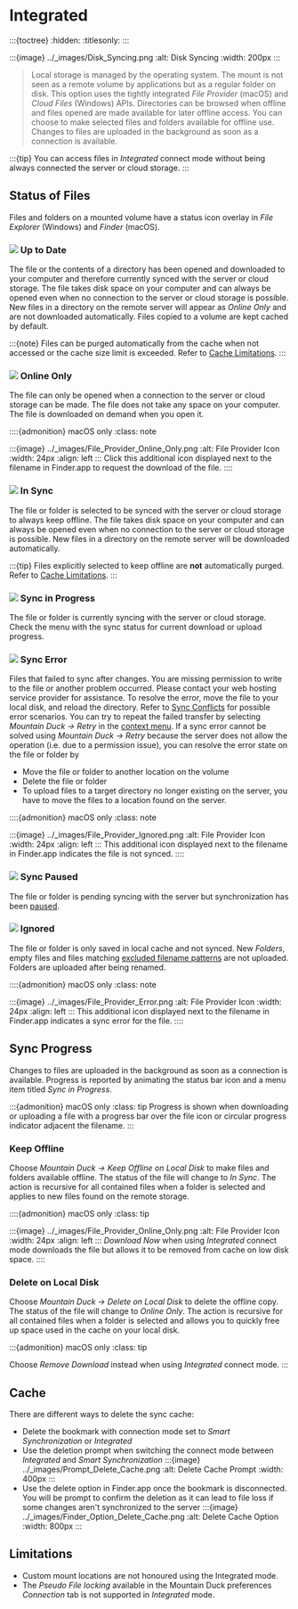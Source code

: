 Integrated
====

:::{toctree}
:hidden:
:titlesonly:
:::

:::{image} ../_images/Disk_Syncing.png
:alt: Disk Syncing
:width: 200px
:::

> Local storage is managed by the operating system. The mount is not seen as a remote volume by applications but as a regular folder on disk. This option uses the tightly integrated _File Provider_ (macOS) and _Cloud Files_ (Windows) APIs. Directories can be browsed when offline and files opened are made available for later offline access. You can choose to make selected files and folders available for offline use. Changes to files are uploaded in the background as soon as a connection is available.

:::{tip}
You can access files in _Integrated_ connect mode without being always connected the server or cloud storage.
:::


## Status of Files

Files and folders on a mounted volume have a status icon overlay in _File Explorer_ (Windows) and _Finder_ (macOS).

### ![](../_images/overlay_uptodate.png) Up to Date
The file or the contents of a directory has been opened and downloaded to your computer and therefore currently synced with the server or cloud storage. The file takes disk space on your computer and can always be opened even when no connection to the server or cloud storage is possible. New files in a directory on the remote server will appear as *Online Only* and are not downloaded automatically. Files copied to a volume are kept cached by default.

:::{note}
Files can be purged automatically from the cache when not accessed or the cache size limit is exceeded. Refer to [Cache Limitations](../preferences.md#cache-limitations).
:::

### ![](../_images/overlay_infinite.png) Online Only
The file can only be opened when a connection to the server or cloud storage can be made. The file does not take any space on your computer. The file is downloaded on demand when you open it.

::::{admonition} macOS only
:class: note

:::{image} ../_images/File_Provider_Online_Only.png
:alt: File Provider Icon
:width: 24px
:align: left
:::
Click this additional icon displayed next to the filename in Finder.app to request the download of the file.
::::

### ![](../_images/overlay_sync.png) In Sync
The file or folder is selected to be synced with the server or cloud storage to always keep offline. The file takes disk space on your computer and can always be opened even when no connection to the server or cloud storage is possible. New files in a directory on the remote server will be downloaded automatically.

:::{tip}
Files explicitly selected to keep offline are **not** automatically purged. Refer to [Cache Limitations](../preferences.md#cache-limitations).
:::

### ![](../_images/overlay_syncing.png) Sync in Progress
The file or folder is currently syncing with the server or cloud storage. Check the menu with the sync status for current download or upload progress.

### ![](../_images/overlay_error.png) Sync Error
Files that failed to sync after changes. You are missing permission to write to the file or another problem occurred. Please contact your web hosting service provider for assistance. To resolve the error, move the file to your local disk, and reload the directory. Refer to [Sync Conflicts](sync.md#sync-conflicts) for possible error scenarios. You can try to repeat the failed transfer by selecting *Mountain Duck → Retry* in the [context menu](sync.md#context-menu-options). If a sync error cannot be solved using *Mountain Duck → Retry* because the server does not allow the operation (i.e. due to a permission issue), you can resolve the error state on the file or folder by

- Move the file or folder to another location on the volume
- Delete the file or folder
- To upload files to a target directory no longer existing on the server, you have to move the files to a location found on the server.

::::{admonition} macOS only
:class: note

:::{image} ../_images/File_Provider_Ignored.png
:alt: File Provider Icon
:width: 24px
:align: left
:::
This additional icon displayed next to the filename in Finder.app indicates the file is not synced.
::::

### ![](../_images/overlay-pause.png) Sync Paused
The file or folder is pending syncing with the server but synchronization has been [paused](sync.md#pause-sync).

### ![](../_images/overlay_ignored.png) Ignored
The file or folder is only saved in local cache and not synced. New _Folders_, empty files and files matching [excluded filename patterns](../issues/index.md#filenames) are not uploaded. Folders are uploaded after being renamed.

::::{admonition} macOS only
:class: note

:::{image} ../_images/File_Provider_Error.png
:alt: File Provider Icon
:width: 24px
:align: left
:::
This additional icon displayed next to the filename in Finder.app indicates a sync error for the file.
::::


## Sync Progress

Changes to files are uploaded in the background as soon as a connection is available. Progress is reported by animating the status bar icon and a menu item titled *Sync in Progress*.

:::{admonition} macOS only
:class: tip
Progress is shown when downloading or uploading a file with a progress bar over the file icon or circular progress indicator adjacent the filename.
:::

### Keep Offline

Choose *Mountain Duck → Keep Offline on Local Disk* to make files and folders available offline. The status of the file will change to *In Sync*. The action is recursive for all contained files when a folder is selected and applies to new files found on the remote storage.

::::{admonition} macOS only
:class: tip

:::{image} ../_images/File_Provider_Online_Only.png
:alt: File Provider Icon
:width: 24px
:align: left
:::
_Download Now_ when using _Integrated_ connect mode downloads the file but allows it to be removed from cache on low disk space.
::::


### Delete on Local Disk

Choose *Mountain Duck → Delete on Local Disk* to delete the offline copy. The status of the file will change to *Online Only*. The action is recursive for all contained files when a folder is selected and allows you to quickly free up space used in the cache on your local disk.

:::{admonition} macOS only
:class: tip

Choose _Remove Download_ instead when using _Integrated_ connect mode.
:::

## Cache 

There are different ways to delete the sync cache:
* Delete the bookmark with connection mode set to *Smart Synchronization* or *Integrated*
* Use the deletion prompt when switching the connect mode between *Integrated* and *Smart Synchronization*
:::{image} ../_images/Prompt_Delete_Cache.png
:alt: Delete Cache Prompt
:width: 400px
:::
* Use the delete option in Finder.app once the bookmark is disconnected. You will be prompt to confirm the deletion as it can lead to file loss if some changes aren't synchronized to the server
:::{image} ../_images/Finder_Option_Delete_Cache.png
:alt: Delete Cache Option
:width: 800px
:::

## Limitations

- Custom mount locations are not honoured using the Integrated mode.
- The *Pseudo File locking* available in the Mountain Duck preferences *Connection* tab is not supported in *Integrated* mode.
